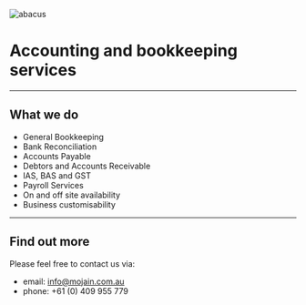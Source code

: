 
![abacus](/assets/images/bookkeeping.jpg)

# Accounting and bookkeeping services

---

## What we do

 * General Bookkeeping
 * Bank Reconciliation
 * Accounts Payable
 * Debtors and Accounts Receivable
 * IAS, BAS and GST
 * Payroll Services
 * On and off site availability
 * Business customisability

---

## Find out more

Please feel free to contact us via:

 * email: info@mojain.com.au
 * phone: +61 (0) 409 955 779

